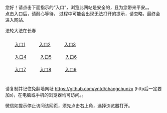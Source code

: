 您好！请点击下面指示的“入口”，浏览此网站是安全的，且为您带来平安。。 <br/>
点击入口后，请耐心等待， 过程中可能会出现无法打开的提示，请忽略，最终会进入网站. </br>

法轮大法在长春<br/>
<div style="padding:10px"><a style="margin:20px" target="_blank" href="https://d1bw20zqobkktv.cloudfront.net/2Qpsp?cehlov" id="ccLink1" rel="nofollow">入口1</a> <a target="_blank" style="margin:20px" href="https://d2m4q9t0dvuq4g.cloudfront.net/2Qpsp?mzqeg" id="ccLink2" rel="nofollow">入口2</a> <a style="margin:20px" target="_blank" href="https://d1o8hlvkfh5o8w.cloudfront.net/2Qpsp?zbfptzgu" id="ccLink3" rel="nofollow">入口3</a></div>

<div style="padding:10px" ><a style="margin:20px" target="_blank" href="https://d1bw20zqobkktv.cloudfront.net/2Qpsp?cehlov" id="ccLink4" rel="nofollow">入口4</a> <a style="margin:20px" href="https://d2m4q9t0dvuq4g.cloudfront.net/2Qpsp?mzqeg" target="_blank" id="ccLink5" rel="nofollow">入口5</a> <a style="margin:20px" href="https://d1o8hlvkfh5o8w.cloudfront.net/2Qpsp?zbfptzgu" target="_blank" id="ccLink6" rel="nofollow">入口6</a></div>

<div style="padding:10px"><a style="margin:20px" target="_blank" href="https://d1bw20zqobkktv.cloudfront.net/2Qpsp?cehlov" id="ccLink7" rel="nofollow">入口7</a> <a style="margin:20px" href="https://d2m4q9t0dvuq4g.cloudfront.net/2Qpsp?mzqeg" target="_blank" id="ccLink8" rel="nofollow">入口8</a> <a style="margin:20px" target="_blank" href="https://d1o8hlvkfh5o8w.cloudfront.net/2Qpsp?zbfptzgu" id="ccLink9" rel="nofollow">入口9</a></div>

<br/>



请复制并记住免翻墙网址 https://github.com/yntd/changchunzx (http后一定要加s)，在电脑或手机的浏览器均可访问。。<br/>

微信如提示停止访问该网页，须先点击右上角，选择浏览器打开。
